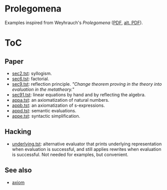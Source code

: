 # Prolegomena

Examples inspired from Weyhrauch's _Prolegomena_ ([PDF](https://apps.dtic.mil/dtic/tr/fulltext/u2/a065698.pdf), [alt. PDF](https://pdfs.semanticscholar.org/07b8/2b58e1fd76540cf2217ed4537136855685d5.pdf)).

# ToC

## Paper
- [sec2.tst](sec2.tst): syllogism.
- [sec6.tst](sec6.tst): factorial.
- [sec9.tst](sec9.tst): reflection principle. _"Change theorem proving in the theory into evaluation in the metatheory."_
- [sec91.tst](sec91.tst): linear equations by hand and by reflecting the algebra.
- [appa.tst](appa.tst): an axiomatization of natural numbers.
- [appb.tst](appb.tst): an axiomatization of s-expressions.
- [appd.tst](appd.tst): semantic evaluations.
- [appe.tst](appe.tst): syntactic simplification.

## Hacking
- [underlying.tst](underlying.tst): alternative evaluator that prints underlying representation when evaluation is successful, and still applies rewrites when evaluation is successful. Not needed for examples, but convenient.

## See also

- [axiom](../../axiom)
